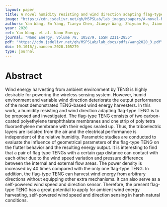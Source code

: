 ```yaml
---
layout: paper
title: A novel humidity resisting and wind direction adapting flag-type triboelectric nanogenerator for wind energy harvesting and speed sensing
image: "https://cdn.jsdelivr.net/gh/MSPSLab/lab_images/papers/A-novel-humidity-resisting.png"
authors: Yan Wang, En Yang, Tianyu Chen, Jianye Wang, Zhiyuan Hu, Jianchun Mi, Xinxiang Pan, Minyi Xu
year: 2020
ref: Yan Wang. et al. Nano Energy.
journal: "Nano Energy, Volume 78, 105279, ISSN 2211-2855"
pdf: "https://cdn.jsdelivr.net/gh/MSPSLab/lab_docs/pdfs/wang2020_3.pdf"
doi: 10.1016/j.nanoen.2020.105279
type: journal
---
```


# Abstract

Wind energy harvesting from ambient environment by TENG is highly desirable for powering the wireless sensing system. However, humid environment and variable wind direction deteriorate the output performance of the most demonstrated TENG-based wind energy harvesters. In this work, a humidity resisting and wind direction adapting flag-type TENG is to be proposed and investigated. The flag-type TENG consists of two carbon-coated polyethylene terephthalate membranes and one strip of poly tetra fluoroethylene membrane with their edges sealed up. Thus, the triboelectric layers are isolated from the air and the electrical performance is independent of the relative humidity. Parametric studies are conducted to evaluate the influence of geometrical parameters of the flag-type TENG on the flutter behavior and the resulting energy output. It is interesting to find that a pair of flag type TENGs with a certain gap distance can contact with each other due to the wind speed variation and pressure difference between the internal and external flow areas. The power density is increased by 40 times compared with the only one flag-type TENG. In addition, the flag-type TENG can harvest wind energy from arbitrary directions without equipping other extra mechanisms. It can also serve as a self-powered wind speed and direction sensor. Therefore, the present flag-type TENG has a great potential to apply for ambient wind energy harvesting, self-powered wind speed and direction sensing in harsh natural conditions.

